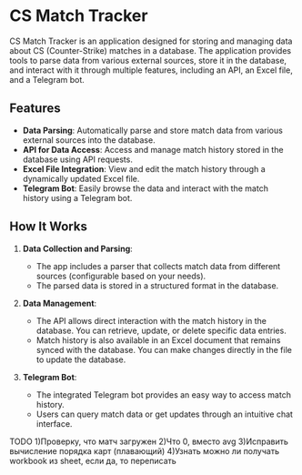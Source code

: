 # CS Match Tracker

CS Match Tracker is an application designed for storing and managing data about CS (Counter-Strike) matches in a database. The application provides tools to parse data from various external sources, store it in the database, and interact with it through multiple features, including an API, an Excel file, and a Telegram bot.

## Features

- **Data Parsing**: Automatically parse and store match data from various external sources into the database.
- **API for Data Access**: Access and manage match history stored in the database using API requests.
- **Excel File Integration**: View and edit the match history through a dynamically updated Excel file.
- **Telegram Bot**: Easily browse the data and interact with the match history using a Telegram bot.

## How It Works

1. **Data Collection and Parsing**:
    - The app includes a parser that collects match data from different sources (configurable based on your needs).
    - The parsed data is stored in a structured format in the database.

2. **Data Management**:
    - The API allows direct interaction with the match history in the database. You can retrieve, update, or delete specific data entries.
    - Match history is also available in an Excel document that remains synced with the database. You can make changes directly in the file to update the database.

3. **Telegram Bot**:
    - The integrated Telegram bot provides an easy way to access match history.
    - Users can query match data or get updates through an intuitive chat interface.


TODO
1)Проверку, что матч загружен
2)Что 0, вместо avg
3)Исправить вычисление порядка карт (плавающий)
4)Узнать можно ли получать workbook из sheet, если да, то переписать